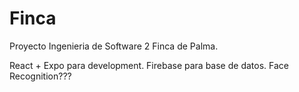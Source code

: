 # Finca
Proyecto Ingenieria de Software 2 Finca de Palma. 

React + Expo para development.
Firebase para base de datos.
Face Recognition???
